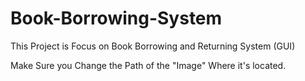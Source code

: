 # Book-Borrowing-System
This Project is Focus on Book Borrowing and Returning System (GUI) 

Make Sure you Change the Path of the "Image" Where it's located.
